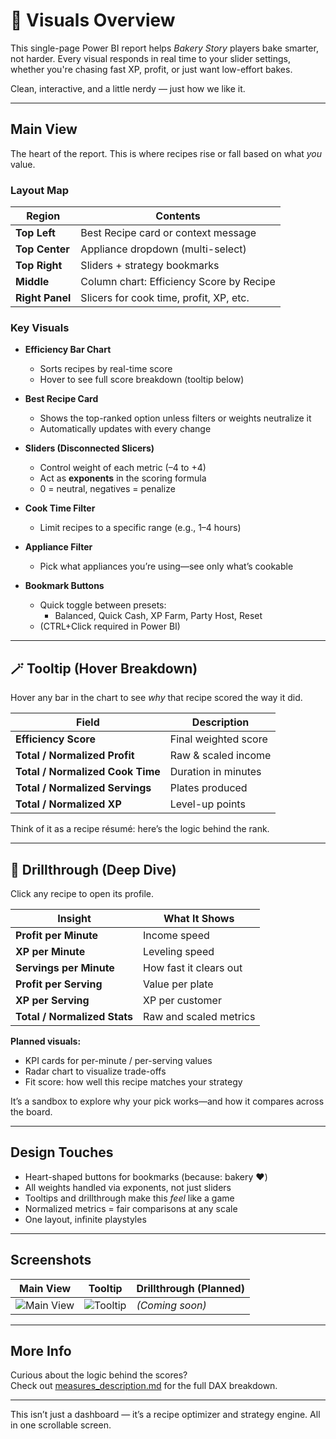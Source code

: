 # 🎨 Visuals Overview

This single-page Power BI report helps *Bakery Story* players bake smarter, not harder. Every visual responds in real time to your slider settings, whether you're chasing fast XP, profit, or just want low-effort bakes.

Clean, interactive, and a little nerdy — just how we like it.

---

## Main View

The heart of the report. This is where recipes rise or fall based on what *you* value.

### Layout Map

| Region         | Contents |
|----------------|----------|
| **Top Left**   | Best Recipe card or context message |
| **Top Center** | Appliance dropdown (multi-select) |
| **Top Right**  | Sliders + strategy bookmarks |
| **Middle**     | Column chart: Efficiency Score by Recipe |
| **Right Panel**| Slicers for cook time, profit, XP, etc. |

### Key Visuals

- **Efficiency Bar Chart**  
  - Sorts recipes by real-time score  
  - Hover to see full score breakdown (tooltip below)

- **Best Recipe Card**  
  - Shows the top-ranked option unless filters or weights neutralize it  
  - Automatically updates with every change

- **Sliders (Disconnected Slicers)**  
  - Control weight of each metric (–4 to +4)  
  - Act as **exponents** in the scoring formula  
  - 0 = neutral, negatives = penalize

- **Cook Time Filter**  
  - Limit recipes to a specific range (e.g., 1–4 hours)

- **Appliance Filter**  
  - Pick what appliances you’re using—see only what’s cookable

- **Bookmark Buttons**  
  - Quick toggle between presets:
    - Balanced, Quick Cash, XP Farm, Party Host, Reset  
  - (CTRL+Click required in Power BI)

---

## 🪄 Tooltip (Hover Breakdown)

Hover any bar in the chart to see *why* that recipe scored the way it did.

| Field                | Description |
|---------------------|-------------|
| **Efficiency Score** | Final weighted score |
| **Total / Normalized Profit** | Raw & scaled income |
| **Total / Normalized Cook Time** | Duration in minutes |
| **Total / Normalized Servings** | Plates produced |
| **Total / Normalized XP** | Level-up points |

Think of it as a recipe résumé: here’s the logic behind the rank.

---

## 🔎 Drillthrough (Deep Dive)

Click any recipe to open its profile.

| Insight              | What It Shows                          |
|----------------------|----------------------------------------|
| **Profit per Minute**| Income speed                           |
| **XP per Minute**    | Leveling speed                         |
| **Servings per Minute** | How fast it clears out              |
| **Profit per Serving** | Value per plate                      |
| **XP per Serving**   | XP per customer                        |
| **Total / Normalized Stats** | Raw and scaled metrics         |

**Planned visuals:**
- KPI cards for per-minute / per-serving values  
- Radar chart to visualize trade-offs  
- Fit score: how well this recipe matches your strategy

It’s a sandbox to explore why your pick works—and how it compares across the board.

---

## Design Touches

- Heart-shaped buttons for bookmarks (because: bakery ❤️)  
- All weights handled via exponents, not just sliders  
- Tooltips and drillthrough make this *feel* like a game  
- Normalized metrics = fair comparisons at any scale  
- One layout, infinite playstyles

---

## Screenshots

| Main View | Tooltip | Drillthrough (Planned) |
|-----------|---------|-------------------------|
| ![Main View](../images/pages/ranked_recipes.png) | ![Tooltip](../images/pages/tooltip_table.png) | *(Coming soon)* |

---

## More Info

Curious about the logic behind the scores?  
Check out [measures_description.md](./measures_description.md) for the full DAX breakdown.

---

This isn’t just a dashboard — it’s a recipe optimizer and strategy engine. All in one scrollable screen.
